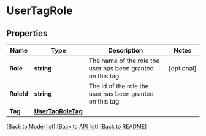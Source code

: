 # UserTagRole

## Properties
Name | Type | Description | Notes
------------ | ------------- | ------------- | -------------
**Role** | **string** | The name of the role the user has been granted on this tag. | [optional] 
**RoleId** | **string** | The id of the role the user has been granted on this tag. | 
**Tag** | [**UserTagRoleTag**](UserTagRole_tag.md) |  | 

[[Back to Model list]](../README.md#documentation-for-models) [[Back to API list]](../README.md#documentation-for-api-endpoints) [[Back to README]](../README.md)


